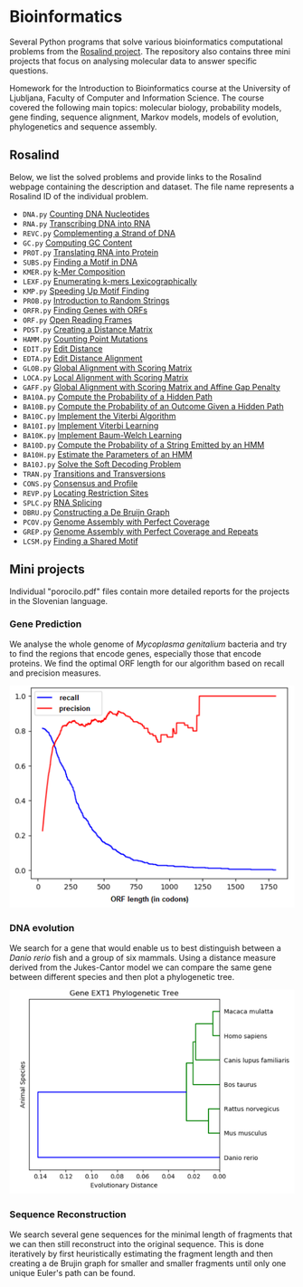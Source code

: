 # Bioinformatics
Several Python programs that solve various bioinformatics computational problems from the [Rosalind project](https://rosalind.info/about/). 
The repository also contains three mini projects that focus on analysing molecular data to answer specific questions. 

Homework for the Introduction to Bioinformatics course at the University of Ljubljana, Faculty of Computer and Information Science. 
The course covered the following main topics: molecular biology, probability models, gene finding, sequence alignment, Markov models, models of evolution, phylogenetics and sequence assembly.

## Rosalind
Below, we list the solved problems and provide links to the Rosalind webpage containing the description and dataset. The file name represents a Rosalind ID of the individual problem. 

* `DNA.py` [Counting DNA Nucleotides](https://rosalind.info/problems/dna/) 
* `RNA.py` [Transcribing DNA into RNA](https://rosalind.info/problems/rna/) 
* `REVC.py` [Complementing a Strand of DNA](https://rosalind.info/problems/revc/) 
* `GC.py` [Computing GC Content](https://rosalind.info/problems/gc/) 
* `PROT.py` [Translating RNA into Protein](https://rosalind.info/problems/prot/) 
* `SUBS.py` [Finding a Motif in DNA](https://rosalind.info/problems/subs/) 
* `KMER.py` [k-Mer Composition](https://rosalind.info/problems/kmer/) 
* `LEXF.py` [Enumerating k-mers Lexicographically](https://rosalind.info/problems/lexf/) 
* `KMP.py` [Speeding Up Motif Finding](https://rosalind.info/problems/kmp/) 
* `PROB.py` [Introduction to Random Strings](https://rosalind.info/problems/prob/) 
* `ORFR.py` [Finding Genes with ORFs](https://rosalind.info/problems/orfr/) 
* `ORF.py` [Open Reading Frames](https://rosalind.info/problems/orf/) 
* `PDST.py` [Creating a Distance Matrix](https://rosalind.info/problems/pdst/) 
* `HAMM.py` [Counting Point Mutations](https://rosalind.info/problems/hamm/) 
* `EDIT.py` [Edit Distance](https://rosalind.info/problems/edit/) 
* `EDTA.py` [Edit Distance Alignment](https://rosalind.info/problems/edta/) 
* `GLOB.py` [Global Alignment with Scoring Matrix](https://rosalind.info/problems/glob/) 
* `LOCA.py` [Local Alignment with Scoring Matrix](https://rosalind.info/problems/loca/) 
* `GAFF.py` [Global Alignment with Scoring Matrix and Affine Gap Penalty](https://rosalind.info/problems/gaff/) 
* `BA10A.py` [Compute the Probability of a Hidden Path](https://rosalind.info/problems/ba10a/) 
* `BA10B.py` [Compute the Probability of an Outcome Given a Hidden Path](https://rosalind.info/problems/ba10b/) 
* `BA10C.py` [Implement the Viterbi Algorithm](https://rosalind.info/problems/ba10c/) 
* `BA10I.py` [Implement Viterbi Learning](https://rosalind.info/problems/ba10i/) 
* `BA10K.py` [Implement Baum-Welch Learning](https://rosalind.info/problems/ba10k/) 
* `BA10D.py` [Compute the Probability of a String Emitted by an HMM](https://rosalind.info/problems/ba10d/) 
* `BA10H.py` [Estimate the Parameters of an HMM](https://rosalind.info/problems/ba10h/) 
* `BA10J.py` [Solve the Soft Decoding Problem](https://rosalind.info/problems/ba10j/) 
* `TRAN.py` [Transitions and Transversions](https://rosalind.info/problems/tran/) 
* `CONS.py` [Consensus and Profile](https://rosalind.info/problems/cons/) 
* `REVP.py` [Locating Restriction Sites](https://rosalind.info/problems/revp/) 
* `SPLC.py` [RNA Splicing](https://rosalind.info/problems/splc/) 
* `DBRU.py` [Constructing a De Bruijn Graph](https://rosalind.info/problems/dbru) 
* `PCOV.py` [Genome Assembly with Perfect Coverage](https://rosalind.info/problems/pcov/) 
* `GREP.py` [Genome Assembly with Perfect Coverage and Repeats](https://rosalind.info/problems/grep/) 
* `LCSM.py` [Finding a Shared Motif](https://rosalind.info/problems/lcsm/) 

## Mini projects
Individual "porocilo.pdf" files contain more detailed reports for the projects in the Slovenian language. 

### Gene Prediction
We analyse the whole genome of *Mycoplasma genitalium* bacteria and try to find the regions that encode genes, especially those that encode proteins. 
We find the optimal ORF length for our algorithm based on recall and precision measures. 

![orf](orf.png)

### DNA evolution
We search for a gene that would enable us to best distinguish between a *Danio rerio* fish and a group of six mammals. 
Using a distance measure derived from the Jukes-Cantor model we can compare the same gene between different species and then plot a phylogenetic tree.

![phylogeneticTree](phylogeneticTree.PNG)

### Sequence Reconstruction
We search several gene sequences for the minimal length of fragments that we can then still reconstruct into the original sequence. 
This is done iteratively by first heuristically estimating the fragment length and then creating a de Brujin graph for smaller and smaller fragments until only one unique Euler's path can be found. 
